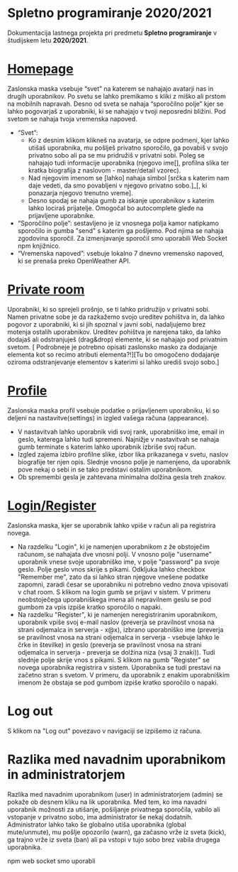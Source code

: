 # Spletno programiranje 2020/2021

Dokumentacija lastnega projekta pri predmetu **Spletno programiranje** v študijskem letu **2020/2021**.

# [Homepage](../index.html) 
Zaslonska maska vsebuje “svet” na katerem se nahajajo avatarji nas in drugih uporabnikov. Po svetu se lahko premikamo s kliki z miško ali prstom na mobilnih napravah. Desno od sveta se nahaja “sporočilno polje” kjer se lahko pogovarjaš z uporabniki, ki se nahajajo v tvoji neposredni bližini. Pod svetom se nahaja tvoja vremenska napoved.
* “Svet”: 
    * Ko z desnim klikom klikneš na avatarja, se odpre podmeni, kjer lahko utišaš uporabnika, mu pošlješ privatno sporočilo, ga povabiš v svojo privatno sobo ali pa se mu pridružiš v privatni sobi. Poleg se nahajajo tudi informacije uporabnika (njegovo ime[], profilna slika ter kratka biografija z naslovom - master/detail vzorec).
    * Nad njegovim imenom se [lahko] nahaja simbol [srčka s katerim nam daje vedeti, da smo povabljeni v njegovo privatno sobo.]_[, ki ponazarja njegovo trenutno vreme].
    * Desno spodaj se nahaja gumb za iskanje uporabnikov s katerim lahko lociraš prijatelje. Omogočal bo autocomplete glede na prijavljene uporabnike.
* “Sporočilno polje”: sestavljeno je iz vnosnega polja kamor natipkamo sporočilo in gumba "send" s katerim ga pošljemo. Pod njima se nahaja zgodovina sporočil. Za izmenjavanje sporočil smo uporabili Web Socket npm knjižnico.
* “Vremenska napoved”: vsebuje lokalno 7 dnevno vremensko napoved, ki se prenaša preko OpenWeather API.

# [Private room](../private.html) 
Uporabniki, ki so sprejeli prošnjo, se ti lahko pridružijo v privatni sobi. Namen privatne sobe je da razkažemo svojo ureditev pohištva in, da lahko pogovor z uporabniki, ki si jih spoznal v javni sobi, nadaljujemo brez motenja ostalih uporabnikov. Ureditev pohištva je narejena tako, da lahko dodajaš ali odstranjuješ (drag&drop) elemente, ki se nahajajo pod privatnim svetom. [ Podrobneje je potrebno opisati zaslonsko masko za dodajanje elementa kot so recimo atributi elementa?!][Tu bo omogočeno dodajanje oziroma odstranjevanje elementov s katerimi si lahko urediš svojo sobo.]

# [Profile](../profile.html) 
Zaslonska maska profil vsebuje podatke o prijavljenem uporabniku, ki so deljeni na nastavitve(settings) in izgled vašega računa (appearance).
* V nastavitvah lahko uporabnik vidi svoj rank, uporabniško ime, email in geslo, katerega lahko tudi spremeni. Najnižje v nastavitvah se nahaja gumb terminate s katerim lahko uporabnik izbriše svoj račun.
* Izgled zajema  izbiro profilne slike, izbor lika prikazanega v svetu, naslov biografije ter njen opis. Slednje vnosno polje je namenjeno, da uporabnik pove nekaj o sebi in se tako predstavi ostalim uporabnikom.
* Ob spremembi gesla je zahtevana minimalna dolžina gesla treh znakov.

# [Login/Register](../register.html) 
Zaslonska maska, kjer se uporabnik lahko vpiše v račun ali pa registrira novega.
* Na razdelku "Login", ki je namenjen uporabnikom z že obstoječim računom, se nahajata dve vnosni polji. V vnosno polje "username" uporabnik vnese svoje uporabniško ime, v polje "password" pa svoje geslo. Polje geslo vnos skrije s pikami. Odkljuka lahko checkbox "Remember me", zato da si lahko stran njegove vnešene podatke zapomni, zaradi česar se uporabniku ni potrebno vedno znova vpisovati v chat room. S klikom na login gumb se prijavi v sistem. V primeru neobstoječega uporabniškega imena ali nepravilnem geslu se pod gumbom za vpis izpiše kratko sporočilo o napaki.
* Na razdelku "Register", ki je namenjen neregistriranim uporabnikom, uporabnik vpiše svoj e-mail naslov (preverja se pravilnost vnosa na strani odjemalca in serverja - x@x), izbrano uporabniško ime (preverja se pravilnost vnosa na strani odjemalca in serverja - vsebuje lahko le črke in številke)  in geslo (preverja se pravilnost vnosa na strani odjemalca in serverja - preverja se dolžina niza (vsaj 3 znaki)). Tudi slednje polje skrije vnos s pikami. S klikom na gumb "Register" se novega uporabnika registrira v sistem. Uporabnika se tudi prestavi na začetno stran s svetom. V primeru, da uporabnik z enakim uporabniškim imenom že obstaja se pod gumbom izpiše kratko sporočilo o napaki.

# Log out
S klikom na "Log out" povezavo v navigaciji se izpišemo iz računa.

# Razlika med navadnim uporabnikom in administratorjem
Razlika med navadnim uporabnikom (user) in administratorjem (admin) se pokaže ob desnem kliku na lik uporabnika. Med tem, ko ima navadni uporabnik možnosti za utišanje, pošiljanje privatnega sporočila, vabilo ali vstopanje v privatno sobo, ima administrator še nekaj dodatnih. Administrator lahko tako še globalno utiša uporabnika (global mute/unmute), mu pošlje opozorilo (warn), ga začasno vrže iz sveta (kick), ga trajno vrže iz sveta (ban) ali pa vstopi v tujo sobo brez vabila drugega uporabnika.

npm web socket smo uporabli